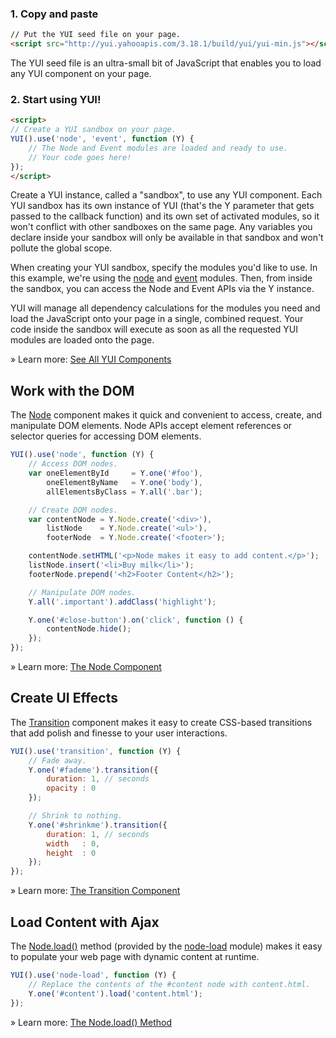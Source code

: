### 1. Copy and paste

```html
// Put the YUI seed file on your page.
<script src="http://yui.yahooapis.com/3.18.1/build/yui/yui-min.js"></script>
```

The YUI seed file is an ultra-small bit of JavaScript that enables you to load any YUI component on your page.

### 2. Start using YUI!

```html
<script>
// Create a YUI sandbox on your page.
YUI().use('node', 'event', function (Y) {
    // The Node and Event modules are loaded and ready to use.
    // Your code goes here!
});
</script>
```

Create a YUI instance, called a "sandbox", to use any YUI component. Each YUI sandbox has its own instance of YUI (that's the Y parameter that gets passed to the callback function) and its own set of activated modules, so it won't conflict with other sandboxes on the same page. Any variables you declare inside your sandbox will only be available in that sandbox and won't pollute the global scope.

When creating your YUI sandbox, specify the modules you'd like to use. In this example, we're using the [node](http://yuilibrary.com/yui/docs/node/) and [event](http://yuilibrary.com/yui/docs/event/) modules. Then, from inside the sandbox, you can access the Node and Event APIs via the Y instance.

YUI will manage all dependency calculations for the modules you need and load the JavaScript onto your page in a single, combined request. Your code inside the sandbox will execute as soon as all the requested YUI modules are loaded onto the page.

» Learn more: [See All YUI Components](http://yuilibrary.com/yui/docs/guides/)

## Work with the DOM
The [Node](http://yuilibrary.com/yui/docs/node/) component makes it quick and convenient to access, create, and manipulate DOM elements. Node APIs accept element references or selector queries for accessing DOM elements.

```javascript
YUI().use('node', function (Y) {
    // Access DOM nodes.
    var oneElementById     = Y.one('#foo'),
        oneElementByName   = Y.one('body'),
        allElementsByClass = Y.all('.bar');

    // Create DOM nodes.
    var contentNode = Y.Node.create('<div>'),
        listNode    = Y.Node.create('<ul>'),
        footerNode  = Y.Node.create('<footer>');

    contentNode.setHTML('<p>Node makes it easy to add content.</p>');
    listNode.insert('<li>Buy milk</li>');
    footerNode.prepend('<h2>Footer Content</h2>');

    // Manipulate DOM nodes.
    Y.all('.important').addClass('highlight');

    Y.one('#close-button').on('click', function () {
        contentNode.hide();
    });
});
```

» Learn more: [The Node Component](http://yuilibrary.com/yui/docs/node/)

## Create UI Effects
The [Transition](http://yuilibrary.com/yui/docs/transition/) component makes it easy to create CSS-based transitions that add polish and finesse to your user interactions.

```javascript
YUI().use('transition', function (Y) {
    // Fade away.
    Y.one('#fademe').transition({
        duration: 1, // seconds
        opacity : 0
    });

    // Shrink to nothing.
    Y.one('#shrinkme').transition({
        duration: 1, // seconds
        width   : 0,
        height  : 0
    });
});
```

» Learn more: [The Transition Component](http://yuilibrary.com/yui/docs/transition/)

## Load Content with Ajax
The [Node.load()](http://yuilibrary.com/yui/docs/api/classes/Node.html#method_load) method (provided by the [node-load](http://yuilibrary.com/yui/docs/api/modules/node-load.html) module) makes it easy to populate your web page with dynamic content at runtime.

```javascript
YUI().use('node-load', function (Y) {
    // Replace the contents of the #content node with content.html.
    Y.one('#content').load('content.html');
});
```

» Learn more: [The Node.load() Method](http://yuilibrary.com/yui/docs/api/classes/Node.html#method_load)
 
